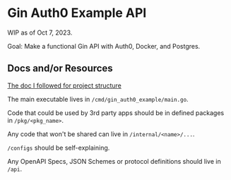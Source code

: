 # Gin Auth0 Example API

WIP as of Oct 7, 2023.

Goal: Make a functional Gin API with Auth0, Docker, and Postgres.

## Docs and/or Resources

[The doc I followed for project structure](https://github.com/golang-standards/project-layout)

The main executable lives in `/cmd/gin_auth0_example/main.go`.

Code that could be used by 3rd party apps should be in defined packages in `/pkg/<pkg_name>`.

Any code that won't be shared can live in `/internal/<name>/...`.

`/configs` should be self-explaining.

Any OpenAPI Specs, JSON Schemes or protocol definitions should live in `/api`.
